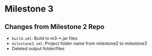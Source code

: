 # Milestone 3

## Changes from Milestone 2 Repo

- `build.xml`: Build to m3-\*.jar files
- `milestone3.iml`: Project folder name from milestone2 to milestone3
- Deleted output folder/files
